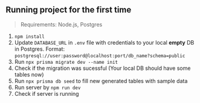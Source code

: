 ## Running project for the first time

> Requirements: Node.js, Postgres


1. `npm install`
2. Update `DATABASE_URL` in `.env` file with credentials to your local **empty** DB in Postgres. Format: `postgresql://user:password@localhost:port/db_name?schema=public` 
3. Run `npx prisma migrate dev --name init`
4. Check if the migration was sucessful (Your local DB should have some tables now) 
5. Run `npx prisma db seed` to fill new generated tables with sample data
6. Run server by `npm run dev`
7. Check if server is running


